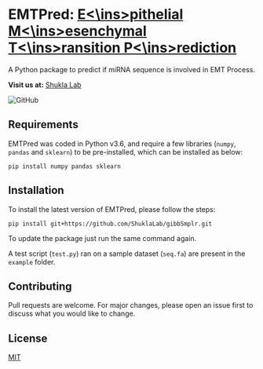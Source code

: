 # EMTPred: <ins>E<\ins>pithelial <ins>M<\ins>esenchymal <ins>T<\ins>ransition <ins>P<\ins>rediction
A Python package to predict if miRNA sequence is involved in EMT Process.

**Visit us at:** [Shukla Lab](https://shuklalab.github.io/)

![GitHub](https://img.shields.io/github/license/ShuklaLab/EMTPred)

## Requirements

EMTPred was coded in Python v3.6, and require a few libraries (`numpy`, `pandas` and `sklearn`) to be pre-installed, which can be installed as below:

```
pip install numpy pandas sklearn
```

## Installation

To install the latest version of EMTPred, please follow the steps:

```
pip install git+https://github.com/ShuklaLab/gibbSmplr.git
```

To update the package just run the same command again.

A test script (`test.py`) ran on a sample dataset (`seq.fa`) are present in the `example` folder.

## Contributing
Pull requests are welcome. For major changes, please open an issue first to discuss what you would like to change.

## License
[MIT](https://choosealicense.com/licenses/mit/)
